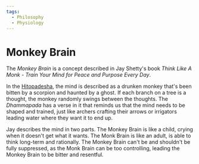 ```yaml
---
tags:
  - Philosophy
  - Physiology
---
```


# Monkey Brain

The _Monkey Brain_ is a concept described in Jay Shetty's book _Think Like A
Monk - Train Your Mind for Peace and Purpose Every Day_.

In the [Hitopadesha](books/hitopadesha.md), the mind is described as a drunken
monkey that's been bitten by a scorpion and haunted by a ghost. If each branch
on a tree is a thought, the monkey randomly swings between the thoughts. The
_Dhammapada_ has a verse in it that reminds us that the mind needs to be shaped
and trained, just like archers crafting their arrows or irrigators leading water
where they want it to end up.

Jay describes the mind in two parts. The Monkey Brain is like a child, crying
when it doesn't get what it wants. The Monk Brain is like an adult, is able to
think long-term and rationally. The Monkey Brain can't be and shouldn't be fully
suppressed, as the Monk Brain can be too controlling, leading the Monkey Brain
to be bitter and resentful.
